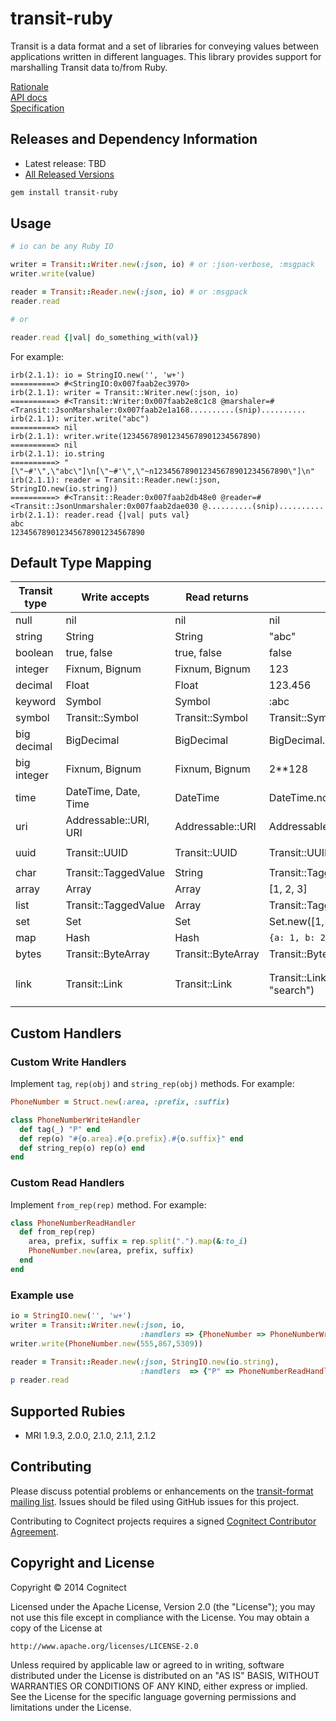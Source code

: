 transit-ruby
===================

Transit is a data format and a set of libraries for conveying
values between applications written in different languages. This
library provides support for marshalling Transit data to/from Ruby.

[Rationale](http://blog.cognitect.com/blog/2014/7/22/transit)<br>
[API docs](http://rubydoc.info/gems/transit-ruby)<br>
[Specification](https://github.com/cognitect/transit-format)

## Releases and Dependency Information

* Latest release: TBD
* [All Released Versions](https://rubygems.org/gems/transit-ruby)

```sh
gem install transit-ruby
```

## Usage

```ruby
# io can be any Ruby IO

writer = Transit::Writer.new(:json, io) # or :json-verbose, :msgpack
writer.write(value)

reader = Transit::Reader.new(:json, io) # or :msgpack
reader.read

# or

reader.read {|val| do_something_with(val)}
```

For example:

```
irb(2.1.1): io = StringIO.new('', 'w+')
==========> #<StringIO:0x007faab2ec3970>
irb(2.1.1): writer = Transit::Writer.new(:json, io)
==========> #<Transit::Writer:0x007faab2e8c1c8 @marshaler=#<Transit::JsonMarshaler:0x007faab2e1a168..........(snip)..........
irb(2.1.1): writer.write("abc")
==========> nil
irb(2.1.1): writer.write(123456789012345678901234567890)
==========> nil
irb(2.1.1): io.string
==========> "[\"~#'\",\"abc\"]\n[\"~#'\",\"~n123456789012345678901234567890\"]\n"
irb(2.1.1): reader = Transit::Reader.new(:json, StringIO.new(io.string))
==========> #<Transit::Reader:0x007faab2db48e0 @reader=#<Transit::JsonUnmarshaler:0x007faab2dae030 @..........(snip)..........
irb(2.1.1): reader.read {|val| puts val}
abc
123456789012345678901234567890
```

## Default Type Mapping


|Transit type|Write accepts|Read returns|Example(write)|Example(read)|
|------------|-------------|------------|--------------|-------------|
|null|nil|nil|nil|nil|
|string|String|String|"abc"|"abc"|
|boolean|true, false|true, false|false|false|
|integer|Fixnum, Bignum|Fixnum, Bignum|123|123|
|decimal|Float|Float|123.456|123.456|
|keyword|Symbol|Symbol|:abc|:abc|
|symbol|Transit::Symbol|Transit::Symbol|Transit::Symbol.new("foo")|`#<Transit::Symbol "foo">`|
|big decimal|BigDecimal|BigDecimal|BigDecimal.new("2**64")|`#<BigDecimal:7f9e6d33c558>`|
|big integer|Fixnum, Bignum|Fixnum, Bignum|2**128|340282366920938463463374607431768211456|
|time|DateTime, Date, Time|DateTime|DateTime.now|`#<DateTime: 2014-07-15T15:52:27+00:00 ((2456854j,57147s,23000000n),+0s,2299161j)>`|
|uri|Addressable::URI, URI|Addressable::URI|Addressable::URI.parse("http://example.com")|`#<Addressable::URI:0x3fc0e20390d4 URI:http://example.com>`|
|uuid|Transit::UUID|Transit::UUID|Transit::UUID.new|`#<Transit::UUID "defa1cce-f70b-4ddb-bb6e-b6ac817d8bc8">`|
|char|Transit::TaggedValue|String|Transit::TaggedValue.new("c", "a")|"a"|
|array|Array|Array|[1, 2, 3]|[1, 2, 3]|
|list|Transit::TaggedValue|Array|Transit::TaggedValue.new("list", [1, 2, 3])|[1, 2, 3]|
|set|Set|Set|Set.new([1, 2, 3])|`#<Set: {1, 2, 3}>`|
|map|Hash|Hash|`{a: 1, b: 2, c: 3}`|`{:a=>1, :b=>2, :c=>3}`|
|bytes|Transit::ByteArray|Transit::ByteArray|Transit::ByteArray.new("base64")|base64|
|link|Transit::Link|Transit::Link|Transit::Link.new(Addressable::URI.parse("http://example.org/search"), "search")|`#<Transit::Link:0x007f81c405b7f0 @values={"href"=>#<Addressable::URI:0x3fc0e202dfb8 URI:http://example.org/search>, "rel"=>"search", "name"=>nil, "render"=>nil, "prompt"=>nil}>`|

## Custom Handlers

### Custom Write Handlers

Implement `tag`, `rep(obj)` and `string_rep(obj)` methods. For example:

```ruby
PhoneNumber = Struct.new(:area, :prefix, :suffix)

class PhoneNumberWriteHandler
  def tag(_) "P" end
  def rep(o) "#{o.area}.#{o.prefix}.#{o.suffix}" end
  def string_rep(o) rep(o) end
end
```

### Custom Read Handlers

Implement `from_rep(rep)` method. For example:

```ruby
class PhoneNumberReadHandler
  def from_rep(rep)
    area, prefix, suffix = rep.split(".").map(&:to_i)
    PhoneNumber.new(area, prefix, suffix)
  end
end
```

### Example use

```ruby
io = StringIO.new('', 'w+')
writer = Transit::Writer.new(:json, io,
                             :handlers => {PhoneNumber => PhoneNumberWriteHandler.new})
writer.write(PhoneNumber.new(555,867,5309))

reader = Transit::Reader.new(:json, StringIO.new(io.string),
                             :handlers  => {"P" => PhoneNumberReadHandler.new})
p reader.read
```

## Supported Rubies

* MRI 1.9.3, 2.0.0, 2.1.0, 2.1.1, 2.1.2

## Contributing

Please discuss potential problems or enhancements on the
[transit-format mailing list](https://groups.google.com/forum/#!forum/transit-format). Issues
should be filed using GitHub issues for this project.

Contributing to Cognitect projects requires a signed
[Cognitect Contributor Agreement](http://cognitect.com/contributing).


## Copyright and License

Copyright © 2014 Cognitect

Licensed under the Apache License, Version 2.0 (the "License");
you may not use this file except in compliance with the License.
You may obtain a copy of the License at

    http://www.apache.org/licenses/LICENSE-2.0

Unless required by applicable law or agreed to in writing, software
distributed under the License is distributed on an "AS IS" BASIS,
WITHOUT WARRANTIES OR CONDITIONS OF ANY KIND, either express or
implied.
See the License for the specific language governing permissions and
limitations under the License.
